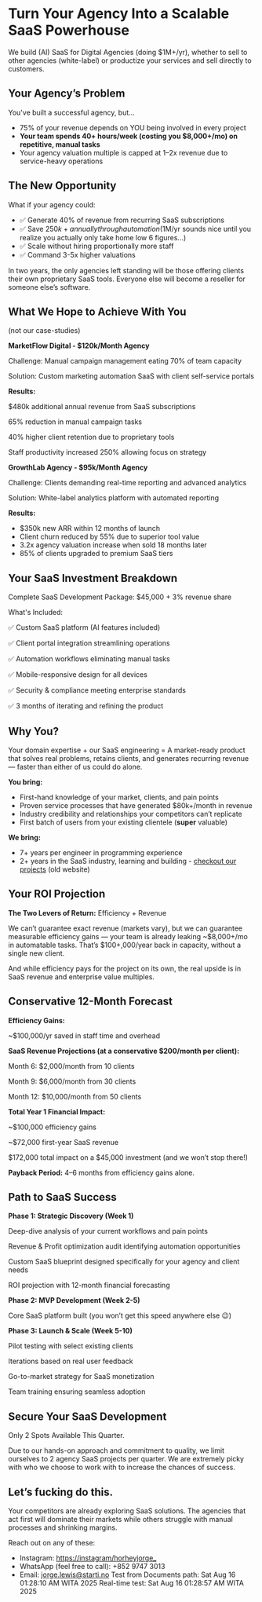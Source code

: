# Turn Your Agency Into a Scalable SaaS Powerhouse

<!-- Test comment - if you see this, hot reload is working! -->

We build (AI) SaaS for Digital Agencies (doing $1M+/yr), whether to sell to other agencies (white-label) or productize your services and sell directly to customers.

## Your Agency’s Problem

You've built a successful agency, but...

- 75% of your revenue depends on YOU being involved in every project
- **Your team spends 40+ hours/week (costing you $8,000+/mo) on repetitive, manual tasks**
- Your agency valuation multiple is capped at 1–2x revenue due to service-heavy operations

## The New Opportunity

What if your agency could:

- ✅ Generate 40% of revenue from recurring SaaS subscriptions
- ✅ Save $250k+ annually through automation ($1M/yr sounds nice until you realize you actually only take home low 6 figures…)
- ✅ Scale without hiring proportionally more staff
- ✅ Command 3-5x higher valuations

In two years, the only agencies left standing will be those offering clients their own proprietary SaaS tools. Everyone else will become a reseller for someone else’s software.

## What We Hope to Achieve With You

(not our case-studies)

**MarketFlow Digital - $120k/Month Agency**

Challenge: Manual campaign management eating 70% of team capacity

Solution: Custom marketing automation SaaS with client self-service portals

**Results:**

$480k additional annual revenue from SaaS subscriptions

65% reduction in manual campaign tasks

40% higher client retention due to proprietary tools

Staff productivity increased 250% allowing focus on strategy

**GrowthLab Agency - $95k/Month Agency**

Challenge: Clients demanding real-time reporting and advanced analytics

Solution: White-label analytics platform with automated reporting

**Results:**

- $350k new ARR within 12 months of launch
- Client churn reduced by 55% due to superior tool value
- 3.2x agency valuation increase when sold 18 months later
- 85% of clients upgraded to premium SaaS tiers

## Your SaaS Investment Breakdown

Complete SaaS Development Package: $45,000 + 3% revenue share

What's Included:

✅ Custom SaaS platform (AI features included)

✅ Client portal integration streamlining operations

✅ Automation workflows eliminating manual tasks

✅ Mobile-responsive design for all devices

✅ Security & compliance meeting enterprise standards

✅ 3 months of iterating and refining the product

## Why You?

Your domain expertise + our SaaS engineering = A market-ready product that solves real problems, retains clients, and generates recurring revenue — faster than either of us could do alone.

**You bring:**

- First-hand knowledge of your market, clients, and pain points
- Proven service processes that have generated $80k+/month in revenue
- Industry credibility and relationships your competitors can’t replicate
- First batch of users from your existing clientele (**super** valuable)

**We bring:**

- 7+ years per engineer in programming experience
- 2+ years in the SaaS industry, learning and building - [checkout our projects](https://www.starti.no/projects) (old website)

## Your ROI Projection

**The Two Levers of Return:** Efficiency + Revenue

We can’t guarantee exact revenue (markets vary), but we can guarantee measurable efficiency gains — your team is already leaking ~$8,000+/mo in automatable tasks. That’s $100+,000/year back in capacity, without a single new client.

And while efficiency pays for the project on its own, the real upside is in SaaS revenue and enterprise value multiples.

## Conservative 12-Month Forecast

**Efficiency Gains:**

~$100,000/yr saved in staff time and overhead

**SaaS Revenue Projections (at a conservative $200/month per client):**

Month 6: $2,000/month from 10 clients

Month 9: $6,000/month from 30 clients

Month 12: $10,000/month from 50 clients

**Total Year 1 Financial Impact:**

~$100,000 efficiency gains

~$72,000 first-year SaaS revenue

$172,000 total impact on a $45,000 investment (and we won’t stop there!)

**Payback Period:** 4–6 months from efficiency gains alone.

## Path to SaaS Success

**Phase 1: Strategic Discovery (Week 1)**

Deep-dive analysis of your current workflows and pain points

Revenue & Profit optimization audit identifying automation opportunities

Custom SaaS blueprint designed specifically for your agency and client needs

ROI projection with 12-month financial forecasting

**Phase 2: MVP Development (Week 2-5)**

Core SaaS platform built (you won’t get this speed anywhere else 😉)

**Phase 3: Launch & Scale (Week 5-10)**

Pilot testing with select existing clients

Iterations based on real user feedback

Go-to-market strategy for SaaS monetization

Team training ensuring seamless adoption

## Secure Your SaaS Development

Only 2 Spots Available This Quarter.

Due to our hands-on approach and commitment to quality, we limit ourselves to 2 agency SaaS projects per quarter. We are extremely picky with who we choose to work with to increase the chances of success.

## Let’s fucking do this.

Your competitors are already exploring SaaS solutions. The agencies that act first will dominate their markets while others struggle with manual processes and shrinking margins.

Reach out on any of these:

- Instagram: [https://instagram/horheyjorge\_](https://www.instagram.com/horheyjorge_/)
- WhatsApp (feel free to call): +852 9747 3013
- Email: jorge.lewis@starti.no
  Test from Documents path: Sat Aug 16 01:28:10 AM WITA 2025
  Real-time test: Sat Aug 16 01:28:57 AM WITA 2025
